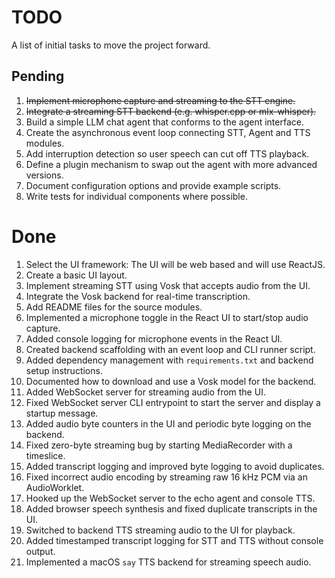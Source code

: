 # TODO

A list of initial tasks to move the project forward.

## Pending

1. ~~Implement microphone capture and streaming to the STT engine.~~
1. ~~Integrate a streaming STT backend (e.g. whisper.cpp or mlx-whisper).~~
1. Build a simple LLM chat agent that conforms to the agent interface.
1. Create the asynchronous event loop connecting STT, Agent and TTS modules.
1. Add interruption detection so user speech can cut off TTS playback.
1. Define a plugin mechanism to swap out the agent with more advanced versions.
1. Document configuration options and provide example scripts.
1. Write tests for individual components where possible.

# Done

1. Select the UI framework: The UI will be web based and will use ReactJS.
1. Create a basic UI layout.
1. Implement streaming STT using Vosk that accepts audio from the UI.
1. Integrate the Vosk backend for real-time transcription.
1. Add README files for the source modules.
1. Implemented a microphone toggle in the React UI to start/stop audio capture.
1. Added console logging for microphone events in the React UI.
1. Created backend scaffolding with an event loop and CLI runner script.
1. Added dependency management with `requirements.txt` and backend setup instructions.
1. Documented how to download and use a Vosk model for the backend.
1. Added WebSocket server for streaming audio from the UI.
1. Fixed WebSocket server CLI entrypoint to start the server and display a
   startup message.
1. Added audio byte counters in the UI and periodic byte logging on the backend.
1. Fixed zero-byte streaming bug by starting MediaRecorder with a timeslice.
1. Added transcript logging and improved byte logging to avoid duplicates.
1. Fixed incorrect audio encoding by streaming raw 16 kHz PCM via an AudioWorklet.
1. Hooked up the WebSocket server to the echo agent and console TTS.
1. Added browser speech synthesis and fixed duplicate transcripts in the UI.
1. Switched to backend TTS streaming audio to the UI for playback.
1. Added timestamped transcript logging for STT and TTS without console output.
1. Implemented a macOS `say` TTS backend for streaming speech audio.
